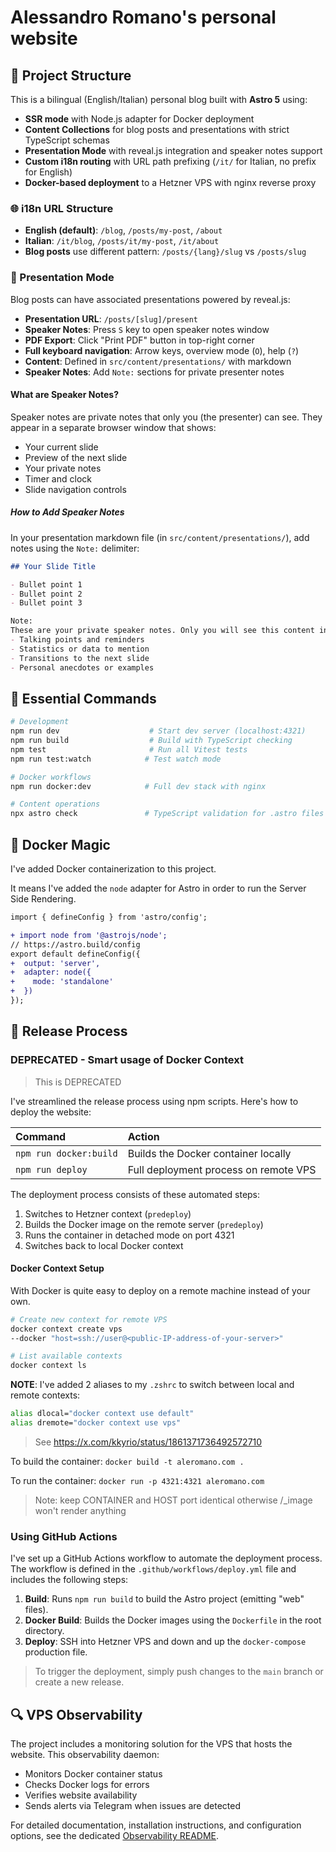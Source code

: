 # Alessandro Romano's personal website

## 🚀 Project Structure

This is a bilingual (English/Italian) personal blog built with **Astro 5** using:
- **SSR mode** with Node.js adapter for Docker deployment
- **Content Collections** for blog posts and presentations with strict TypeScript schemas
- **Presentation Mode** with reveal.js integration and speaker notes support
- **Custom i18n routing** with URL path prefixing (`/it/` for Italian, no prefix for English)
- **Docker-based deployment** to a Hetzner VPS with nginx reverse proxy

### 🌐 i18n URL Structure
- **English (default)**: `/blog`, `/posts/my-post`, `/about`
- **Italian**: `/it/blog`, `/posts/it/my-post`, `/it/about`
- **Blog posts** use different pattern: `/posts/{lang}/slug` vs `/posts/slug`

### 🎤 Presentation Mode
Blog posts can have associated presentations powered by reveal.js:
- **Presentation URL**: `/posts/[slug]/present`
- **Speaker Notes**: Press `S` key to open speaker notes window  
- **PDF Export**: Click "Print PDF" button in top-right corner
- **Full keyboard navigation**: Arrow keys, overview mode (`O`), help (`?`)
- **Content**: Defined in `src/content/presentations/` with markdown
- **Speaker Notes**: Add `Note:` sections for private presenter notes

#### What are Speaker Notes?

Speaker notes are private notes that only you (the presenter) can see. They appear in a separate browser window that shows:
- Your current slide
- Preview of the next slide  
- Your private notes
- Timer and clock
- Slide navigation controls

##### How to Add Speaker Notes

In your presentation markdown file (in `src/content/presentations/`), add notes using the `Note:` delimiter:

```markdown
## Your Slide Title

- Bullet point 1
- Bullet point 2
- Bullet point 3

Note:
These are your private speaker notes. Only you will see this content in the speaker view. You can include:
- Talking points and reminders
- Statistics or data to mention
- Transitions to the next slide
- Personal anecdotes or examples
```

## 🧞 Essential Commands

```bash
# Development
npm run dev                    # Start dev server (localhost:4321)
npm run build                  # Build with TypeScript checking
npm test                       # Run all Vitest tests
npm run test:watch            # Test watch mode

# Docker workflows
npm run docker:dev            # Full dev stack with nginx

# Content operations
npx astro check               # TypeScript validation for .astro files
```

## 🐳 Docker Magic

I've added Docker containerization to this project.

It means I've added the `node` adapter for Astro in order to run the Server Side Rendering. 

```diff
import { defineConfig } from 'astro/config';

+ import node from '@astrojs/node';
// https://astro.build/config
export default defineConfig({
+  output: 'server',
+  adapter: node({
+    mode: 'standalone'
+  })
});
```

## 🚀 Release Process

### DEPRECATED - Smart usage of Docker Context

> This is DEPRECATED

I've streamlined the release process using npm scripts. Here's how to deploy the website:

| Command | Action |
| :-- | :-- |
| `npm run docker:build` | Builds the Docker container locally |
| `npm run deploy` | Full deployment process on remote VPS |

The deployment process consists of these automated steps:
1. Switches to Hetzner context (`predeploy`)
2. Builds the Docker image on the remote server (`predeploy`)
3. Runs the container in detached mode on port 4321
4. Switches back to local Docker context

#### Docker Context Setup

With Docker is quite easy to deploy on a remote machine instead of your own.

```bash
# Create new context for remote VPS
docker context create vps
--docker "host=ssh://user@<public-IP-address-of-your-server>"

# List available contexts
docker context ls
```

**NOTE**: I've added 2 aliases to my `.zshrc` to switch between local and remote contexts:

```sh
alias dlocal="docker context use default"
alias dremote="docker context use vps"
```

> See https://x.com/kkyrio/status/1861371736492572710

To build the container: `docker build -t aleromano.com .`

To run the container: `docker run -p 4321:4321 aleromano.com`

> Note: keep CONTAINER and HOST port identical otherwise /_image won't render anything

### Using GitHub Actions

I've set up a GitHub Actions workflow to automate the deployment process. The workflow is defined in the `.github/workflows/deploy.yml` file and includes the following steps:

1. **Build**: Runs `npm run build` to build the Astro project (emitting "web" files).
2. **Docker Build**: Builds the Docker images using the `Dockerfile` in the root directory.
3. **Deploy**: SSH into Hetzner VPS and down and up the `docker-compose` production file.

> To trigger the deployment, simply push changes to the `main` branch or create a new release.

## 🔍 VPS Observability

The project includes a monitoring solution for the VPS that hosts the website. This observability daemon:

- Monitors Docker container status
- Checks Docker logs for errors
- Verifies website availability
- Sends alerts via Telegram when issues are detected

For detailed documentation, installation instructions, and configuration options, see the dedicated [Observability README](scripts/observability/README.md).
